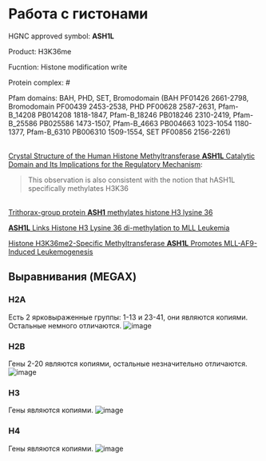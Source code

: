 # Работа с гистонами

HGNC approved symbol: **ASH1L**

Product: H3K36me

Fucntion: Histone modification write

Protein complex: #

Pfam domains: BAH, PHD, SET, Bromodomain (BAH PF01426 2661-2798, Bromodomain PF00439 2453-2538, PHD PF00628 2587-2631, Pfam-B_14208 PB014208 1818-1847, Pfam-B_18246 PB018246 2310-2419, Pfam-B_25586 PB025586 1473-1507, Pfam-B_4663 PB004663 1023-1054 1180-1377, Pfam-B_6310 PB006310 1509-1554, SET PF00856 2156-2261)

\
[Crystal Structure of the Human Histone Methyltransferase **ASH1L** Catalytic Domain and Its Implications for the Regulatory Mechanism](https://www.ncbi.nlm.nih.gov/pmc/articles/PMC3048721/):
> This observation is also consistent with the notion that hASH1L specifically methylates H3K36

\
[Trithorax-group protein **ASH1** methylates histone H3 lysine 36](https://doi.org/10.1016%2Fj.gene.2007.04.027)

[**ASH1L** Links Histone H3 Lysine 36 di-methylation to MLL Leukemia](https://www.ncbi.nlm.nih.gov/pmc/articles/PMC4930721/)

[Histone H3K36me2-Specific Methyltransferase **ASH1L** Promotes MLL-AF9-Induced Leukemogenesis](https://www.ncbi.nlm.nih.gov/pmc/articles/PMC8534482/)


## Выравнивания (MEGAX)

### H2A
Есть 2 ярковыраженные группы: 1-13 и 23-41, они являются копиями. Остальные немного отличаются.
![image](https://github.com/LadyPython/hse23_project/assets/6313540/d4c3b3b0-a5e9-44e6-aad1-2d34fbbc0570)

### H2B
Гены 2-20 являются копиями, остальные незначительно отличаются.
![image](https://github.com/LadyPython/hse23_project/assets/6313540/8fab1aab-7aed-42fc-a57a-226e44b51df1)

### H3
Гены являются копиями.
![image](https://github.com/LadyPython/hse23_project/assets/6313540/21673f22-0964-4a33-a49c-80f2deaf55a3)

### H4
Гены являются копиями.
![image](https://github.com/LadyPython/hse23_project/assets/6313540/124677b4-2c84-40b9-8b67-ef5e9c7ceb4f)
